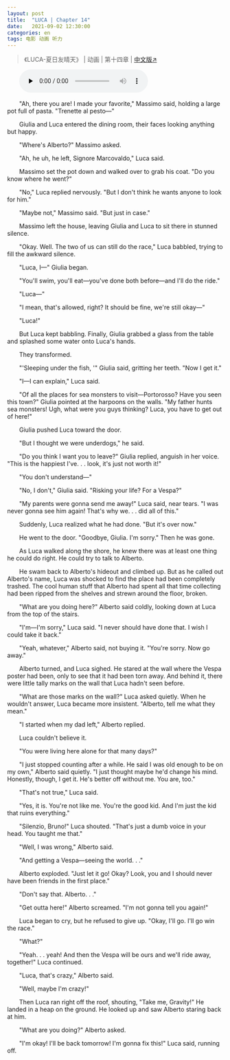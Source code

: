 ```yaml
---
layout: post
title:  "LUCA | Chapter 14"
date:   2021-09-02 12:30:00
categories: en
tags: 电影 动画 听力
---
```


>《LUCA-夏日友晴天》 | 动画 | 第十四章 | [中文版↗](https://buyivi.xyz/wenji/luca-chapter14/)

​&emsp;&emsp;<audio id="audio" controls="" preload="none">
      <source id="m4a" src="https://buyivi.xyz/wenji/files/audio/Luca/Chapter14.m4a">
</audio>

&emsp;&emsp;"Ah, there you are! I made your favorite," Massimo said, holding a large pot full of pasta. "Trenette al pesto—"

&emsp;&emsp;Giulia and Luca entered the dining room, their faces looking anything but happy.

&emsp;&emsp;"Where's Alberto?" Massimo asked.

&emsp;&emsp;"Ah, he uh, he left, Signore Marcovaldo," Luca said.

&emsp;&emsp;Massimo set the pot down and walked over to grab his coat. "Do you know where he went?"

&emsp;&emsp;"No," Luca replied nervously. "But I don't think he wants anyone to look for him."

&emsp;&emsp;"Maybe not," Massimo said. "But just in case."

&emsp;&emsp;Massimo left the house, leaving Giulia and Luca to sit there in stunned silence.

&emsp;&emsp;"Okay. Well. The two of us can still do the race," Luca babbled, trying to fill the awkward silence.

&emsp;&emsp;"Luca, I—" Giulia began.

&emsp;&emsp;"You'll swim, you'll eat—you've done both before—and I'll do the ride."

&emsp;&emsp;"Luca—"

&emsp;&emsp;"I mean, that's allowed, right? It should be fine, we're still okay—"

&emsp;&emsp;"Luca!"

&emsp;&emsp;But Luca kept babbling. Finally, Giulia grabbed a glass from the table and splashed some water onto Luca's hands.

&emsp;&emsp;They transformed.

&emsp;&emsp;"'Sleeping under the fish, '" Giulia said, gritting her teeth. "Now I get it."

&emsp;&emsp;"I—I can explain," Luca said.

&emsp;&emsp;"Of all the places for sea monsters to visit—Portorosso? Have you seen this town?" Giulia pointed at the harpoons on the walls. "My father hunts sea monsters! Ugh, what were you guys thinking? Luca, you have to get out of here!"

&emsp;&emsp;Giulia pushed Luca toward the door.

&emsp;&emsp;"But I thought we were underdogs," he said.

&emsp;&emsp;"Do you think I want you to leave?" Giulia replied, anguish in her voice. "This is the happiest I've. . . look, it's just not worth it!"

&emsp;&emsp;"You don't understand—"

&emsp;&emsp;"No, I don't," Giulia said. "Risking your life? For a Vespa?"

&emsp;&emsp;"My parents were gonna send me away!" Luca said, near tears. "I was never gonna see him again! That's why we. . . did all of this."

&emsp;&emsp;Suddenly, Luca realized what he had done. "But it's over now."

&emsp;&emsp;He went to the door. "Goodbye, Giulia. I'm sorry." Then he was gone.

&emsp;&emsp;As Luca walked along the shore, he knew there was at least one thing he could do right. He could try to talk to Alberto.

&emsp;&emsp;He swam back to Alberto's hideout and climbed up. But as he called out Alberto's name, Luca was shocked to find the place had been completely trashed. The cool human stuff that Alberto had spent all that time collecting had been ripped from the shelves and strewn around the floor, broken.

&emsp;&emsp;"What are you doing here?" Alberto said coldly, looking down at Luca from the top of the stairs.

&emsp;&emsp;"I'm—I'm sorry," Luca said. "I never should have done that. I wish I could take it back."

&emsp;&emsp;"Yeah, whatever," Alberto said, not buying it. "You're sorry. Now go away."

&emsp;&emsp;Alberto turned, and Luca sighed. He stared at the wall where the Vespa poster had been, only to see that it had been torn away. And behind it, there were little tally marks on the wall that Luca hadn't seen before.

&emsp;&emsp;"What are those marks on the wall?" Luca asked quietly. When he wouldn't answer, Luca became more insistent. "Alberto, tell me what they mean."

&emsp;&emsp;"I started when my dad left," Alberto replied.

&emsp;&emsp;Luca couldn't believe it.

&emsp;&emsp;"You were living here alone for that many days?"

&emsp;&emsp;"I just stopped counting after a while. He said I was old enough to be on my own," Alberto said quietly. "I just thought maybe he'd change his mind. Honestly, though, I get it. He's better off without me. You are, too."

&emsp;&emsp;"That's not true," Luca said.

&emsp;&emsp;"Yes, it is. You're not like me. You're the good kid. And I'm just the kid that ruins everything."

&emsp;&emsp;"Silenzio, Bruno!" Luca shouted. "That's just a dumb voice in your head. You taught me that."

&emsp;&emsp;"Well, I was wrong," Alberto said.

&emsp;&emsp;"And getting a Vespa—seeing the world. . ."

&emsp;&emsp;Alberto exploded. "Just let it go! Okay? Look, you and I should never have been friends in the first place."

&emsp;&emsp;"Don't say that. Alberto. . ."

&emsp;&emsp;"Get outta here!" Alberto screamed. "I'm not gonna tell you again!"

&emsp;&emsp;Luca began to cry, but he refused to give up. "Okay, I'll go. I'll go win the race."

&emsp;&emsp;"What?"

&emsp;&emsp;"Yeah. . . yeah! And then the Vespa will be ours and we'll ride away, together!" Luca continued.

&emsp;&emsp;"Luca, that's crazy," Alberto said.

&emsp;&emsp;"Well, maybe I'm crazy!"

&emsp;&emsp;Then Luca ran right off the roof, shouting, "Take me, Gravity!" He landed in a heap on the ground. He looked up and saw Alberto staring back at him.

&emsp;&emsp;"What are you doing?" Alberto asked.

&emsp;&emsp;"I'm okay! I'll be back tomorrow! I'm gonna fix this!" Luca said, running off.